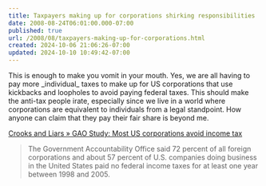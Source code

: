 ```yaml
---
title: Taxpayers making up for corporations shirking responsibilities
date: 2008-08-24T06:01:00.000-07:00
published: true
url: /2008/08/taxpayers-making-up-for-corporations.html
created: 2024-10-06 21:06:26-07:00
updated: 2024-10-10 10:49:42-07:00
---
```


This is enough to make you vomit in your mouth. Yes, we are all having to pay more \_individual\_ taxes to make up for US corporations that use kickbacks and loopholes to avoid paying federal taxes. This should make the anti-tax people irate, especially since we live in a world where corporations are equivalent to individuals from a legal standpoint. How anyone can claim that they pay their fair share is beyond me.  
  
[Crooks and Liars » GAO Study: Most US corporations avoid income tax](http://www.crooksandliars.com/2008/08/16/gao-study-most-us-corporations-avoid-income-tax/)  

> The Government Accountability Office said 72 percent of all foreign corporations and about 57 percent of U.S. companies doing business in the United States paid no federal income taxes for at least one year between 1998 and 2005.